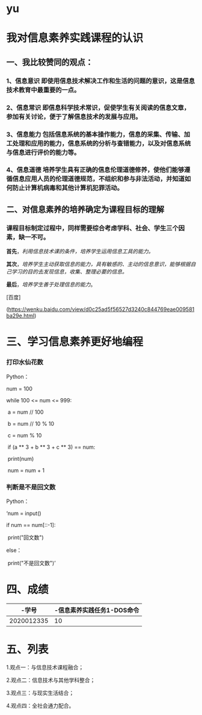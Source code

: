 # yu

# 我对信息素养实践课程的认识

## 一、我比较赞同的观点：

### 1、信息意识   即使用信息技术解决工作和生活的问题的意识，这是信息技术教育中最重要的一点。

### 2、信息常识   即信息科学技术常识，促使学生有关阅读的信息文章，参加有关讨论，便于了解信息技术的发展与应用。

### 3、信息能力   包括信息系统的基本操作能力，信息的采集、传输、加工处理和应用的能力，信息系统的分析与查错能力，以及对信息系统与信息进行评价的能力等。

### 4、信息道德   培养学生具有正确的信息伦理道德修养，使他们能够遵循信息应用人员的伦理道德规范，不组织和参与非法活动，并知道如何防止计算机病毒和其他计算机犯罪活动。

## 二、对信息素养的培养确定为课程目标的理解

### 课程目标制定过程中，同样需要综合考虑**学科、社会、学生**三个因素，缺一不可。

**首先**，*利用信息技术课的条件，培养学生运用信息工具的能力。*

**其次**，*培养学生主动获取信息的能力，具有敏感的、主动的信息意识，能够根据自己学习的目的去发现信息，收集、整理必要的信息。*

**最后**，*培养学生善于处理信息的能力*。

[百度]

(https://wenku.baidu.com/view/d0c25ad5f56527d3240c844769eae009581ba29e.html)

# 三、学习信息素养更好地编程

### 打印水仙花数

Python：

num = 100

while 100 <= num <= 999: 

​       a = num // 100 

​       b = num // 10 % 10  

​       c = num % 10   

​       if (a ** 3 + b ** 3 + c ** 3) == num:    

​           print(num)  

​       num = num + 1

### 判断是不是回文数

Python：

‘num = input()

if num == num[::-1]:

​      print("回文数")

else：

​       print("不是回文数")’

# 四、成绩

| -学号      | -信息素养实践任务1-DOS命令 |
| ---------- | -------------------------- |
| 2020012335 | 10                         |

# 五、列表

1.观点一：与信息技术课程融合；

2.观点二：信息技术与其他学科整合；

3.观点三：与现实生活结合；

4.观点四：全社会通力配合。



















